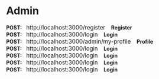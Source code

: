 <h1>Admin</h1>

<span>
  <strong>POST:</strong>&nbsp;&nbsp;
  <span style="font-size: 1.1em;">http://localhost:3000/register</span>&nbsp;&nbsp;&nbsp;
  <strong>Register</strong>
</span><br>

<span>
  <strong>POST:</strong>&nbsp;&nbsp;
  <span style="font-size: 1.1em;">http://localhost:3000/login</span>&nbsp;&nbsp;&nbsp;
  <strong>Login</strong>
</span><br>

<span>
  <strong>POST:</strong>&nbsp;&nbsp;
  <span style="font-size: 1.1em;">http://localhost:3000/admin/my-profile</span>&nbsp;&nbsp;&nbsp;
  <strong>Profile</strong>
</span><br>

<span>
  <strong>POST:</strong>&nbsp;&nbsp;
  <span style="font-size: 1.1em;">http://localhost:3000/login</span>&nbsp;&nbsp;&nbsp;
  <strong>Login</strong>
</span><br>

<span>
  <strong>POST:</strong>&nbsp;&nbsp;
  <span style="font-size: 1.1em;">http://localhost:3000/login</span>&nbsp;&nbsp;&nbsp;
  <strong>Login</strong>
</span><br>

<span>
  <strong>POST:</strong>&nbsp;&nbsp;
  <span style="font-size: 1.1em;">http://localhost:3000/login</span>&nbsp;&nbsp;&nbsp;
  <strong>Login</strong>
</span><br>

<span>
  <strong>POST:</strong>&nbsp;&nbsp;
  <span style="font-size: 1.1em;">http://localhost:3000/login</span>&nbsp;&nbsp;&nbsp;
  <strong>Login</strong>
</span><br>
